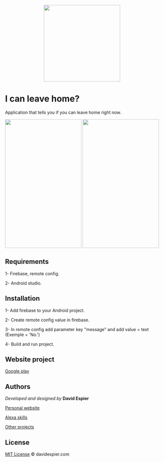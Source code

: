 <p align="center">
  <img width="250" height="250" src="http://davidespier.com/github/puedo-android/quedarme-casa.jpg">
</p>


# I can leave home?

Application that tells you if you can leave home right now.


<p><img width="250" height="420" src="http://davidespier.com/github/puedo-android/puedosalir.jpg">
<img width="250" height="420" src="http://davidespier.com/github/puedo-android/puedosalir1.jpg"></p>

## Requirements

  1- Firebase, remote config.
  
  2- Android studio.
  

## Installation

  1- Add firebase to your Android project.
  
  2- Create remote config value in firebase.
  
  3- In remote config add parameter key "message" and add value = text (Exemple = 'No.')
  
  4- Build and run project.
  

## Website project

[Google play](https://play.google.com/store/apps/details?id=com.davidespier.puedosalirdecasa)


## Authors

 *Developed and designed by*  **David Espier**


[Personal website](https://davidespier.com)

[Alexa skills](https://www.amazon.es/s?k=davidespier&i=alexa-skills)
        
[Other projects](https://github.com/davidespier?tab=repositories)


## License


[MIT License](https://choosealicense.com/licenses/mit/) © davidespier.com

